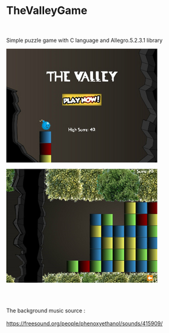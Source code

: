 # TheValleyGame


<br></br>
Simple puzzle game with C language and Allegro.5.2.3.1 library


![Alt text](https://github.com/0xihsn/TheValleyGame/blob/master/ss0.jpg?raw=true "Title")


![Alt text](https://github.com/0xihsn/TheValleyGame/blob/master/ss1.jpg?raw=true "Title")

<br></br>

The background music source :<br></br>
https://freesound.org/people/phenoxyethanol/sounds/415909/
